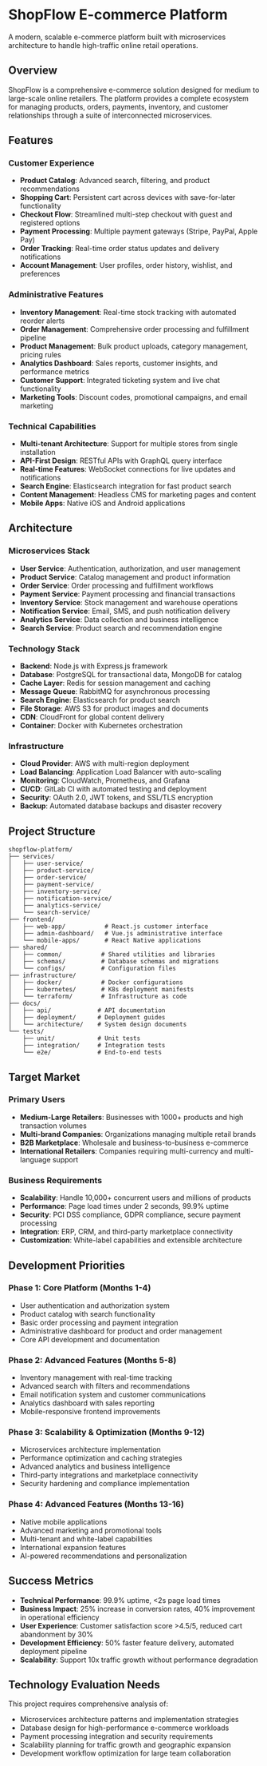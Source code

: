 # ShopFlow E-commerce Platform

A modern, scalable e-commerce platform built with microservices architecture to handle high-traffic online retail operations.

## Overview

ShopFlow is a comprehensive e-commerce solution designed for medium to large-scale online retailers. The platform provides a complete ecosystem for managing products, orders, payments, inventory, and customer relationships through a suite of interconnected microservices.

## Features

### Customer Experience
- **Product Catalog**: Advanced search, filtering, and product recommendations
- **Shopping Cart**: Persistent cart across devices with save-for-later functionality
- **Checkout Flow**: Streamlined multi-step checkout with guest and registered options
- **Payment Processing**: Multiple payment gateways (Stripe, PayPal, Apple Pay)
- **Order Tracking**: Real-time order status updates and delivery notifications
- **Account Management**: User profiles, order history, wishlist, and preferences

### Administrative Features
- **Inventory Management**: Real-time stock tracking with automated reorder alerts
- **Order Management**: Comprehensive order processing and fulfillment pipeline
- **Product Management**: Bulk product uploads, category management, pricing rules
- **Analytics Dashboard**: Sales reports, customer insights, and performance metrics
- **Customer Support**: Integrated ticketing system and live chat functionality
- **Marketing Tools**: Discount codes, promotional campaigns, and email marketing

### Technical Capabilities
- **Multi-tenant Architecture**: Support for multiple stores from single installation
- **API-First Design**: RESTful APIs with GraphQL query interface
- **Real-time Features**: WebSocket connections for live updates and notifications
- **Search Engine**: Elasticsearch integration for fast product search
- **Content Management**: Headless CMS for marketing pages and content
- **Mobile Apps**: Native iOS and Android applications

## Architecture

### Microservices Stack
- **User Service**: Authentication, authorization, and user management
- **Product Service**: Catalog management and product information
- **Order Service**: Order processing and fulfillment workflows
- **Payment Service**: Payment processing and financial transactions
- **Inventory Service**: Stock management and warehouse operations
- **Notification Service**: Email, SMS, and push notification delivery
- **Analytics Service**: Data collection and business intelligence
- **Search Service**: Product search and recommendation engine

### Technology Stack
- **Backend**: Node.js with Express.js framework
- **Database**: PostgreSQL for transactional data, MongoDB for catalog
- **Cache Layer**: Redis for session management and caching
- **Message Queue**: RabbitMQ for asynchronous processing
- **Search Engine**: Elasticsearch for product search
- **File Storage**: AWS S3 for product images and documents
- **CDN**: CloudFront for global content delivery
- **Container**: Docker with Kubernetes orchestration

### Infrastructure
- **Cloud Provider**: AWS with multi-region deployment
- **Load Balancing**: Application Load Balancer with auto-scaling
- **Monitoring**: CloudWatch, Prometheus, and Grafana
- **CI/CD**: GitLab CI with automated testing and deployment
- **Security**: OAuth 2.0, JWT tokens, and SSL/TLS encryption
- **Backup**: Automated database backups and disaster recovery

## Project Structure

```
shopflow-platform/
├── services/
│   ├── user-service/
│   ├── product-service/
│   ├── order-service/
│   ├── payment-service/
│   ├── inventory-service/
│   ├── notification-service/
│   ├── analytics-service/
│   └── search-service/
├── frontend/
│   ├── web-app/           # React.js customer interface
│   ├── admin-dashboard/   # Vue.js administrative interface
│   └── mobile-apps/       # React Native applications
├── shared/
│   ├── common/           # Shared utilities and libraries
│   ├── schemas/          # Database schemas and migrations
│   └── configs/          # Configuration files
├── infrastructure/
│   ├── docker/           # Docker configurations
│   ├── kubernetes/       # K8s deployment manifests
│   └── terraform/        # Infrastructure as code
├── docs/
│   ├── api/             # API documentation
│   ├── deployment/      # Deployment guides
│   └── architecture/    # System design documents
└── tests/
    ├── unit/            # Unit tests
    ├── integration/     # Integration tests
    └── e2e/             # End-to-end tests
```

## Target Market

### Primary Users
- **Medium-Large Retailers**: Businesses with 1000+ products and high transaction volumes
- **Multi-brand Companies**: Organizations managing multiple retail brands
- **B2B Marketplace**: Wholesale and business-to-business e-commerce
- **International Retailers**: Companies requiring multi-currency and multi-language support

### Business Requirements
- **Scalability**: Handle 10,000+ concurrent users and millions of products
- **Performance**: Page load times under 2 seconds, 99.9% uptime
- **Security**: PCI DSS compliance, GDPR compliance, secure payment processing
- **Integration**: ERP, CRM, and third-party marketplace connectivity
- **Customization**: White-label capabilities and extensible architecture

## Development Priorities

### Phase 1: Core Platform (Months 1-4)
- User authentication and authorization system
- Product catalog with search functionality
- Basic order processing and payment integration
- Administrative dashboard for product and order management
- Core API development and documentation

### Phase 2: Advanced Features (Months 5-8)
- Inventory management with real-time tracking
- Advanced search with filters and recommendations
- Email notification system and customer communications
- Analytics dashboard with sales reporting
- Mobile-responsive frontend improvements

### Phase 3: Scalability & Optimization (Months 9-12)
- Microservices architecture implementation
- Performance optimization and caching strategies
- Advanced analytics and business intelligence
- Third-party integrations and marketplace connectivity
- Security hardening and compliance implementation

### Phase 4: Advanced Features (Months 13-16)
- Native mobile applications
- Advanced marketing and promotional tools
- Multi-tenant and white-label capabilities
- International expansion features
- AI-powered recommendations and personalization

## Success Metrics

- **Technical Performance**: 99.9% uptime, <2s page load times
- **Business Impact**: 25% increase in conversion rates, 40% improvement in operational efficiency
- **User Experience**: Customer satisfaction score >4.5/5, reduced cart abandonment by 30%
- **Development Efficiency**: 50% faster feature delivery, automated deployment pipeline
- **Scalability**: Support 10x traffic growth without performance degradation

## Technology Evaluation Needs

This project requires comprehensive analysis of:
- Microservices architecture patterns and implementation strategies
- Database design for high-performance e-commerce workloads
- Payment processing integration and security requirements
- Scalability planning for traffic growth and geographic expansion
- Development workflow optimization for large team collaboration